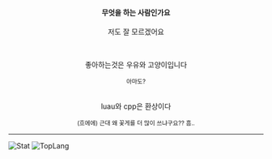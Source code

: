 <div width=100% align=center>
  <h4>무엇을 하는 사람인가요</h5>
  <p>저도 잘 모르겠어요</p> <br>

  <p>좋아하는것은 우유와 고양이입니다</p>
  <sup>아마도?</sup> <br> <br>

  <p>luau와 cpp은 환상이다</p>
  <sup>(흐에에) 근대 왜 꽃게를 더 많이 쓰냐구요?? 흠..</sup>
</div>

<hr>

![Stat](https://github-readme-stats.vercel.app/api?username=kimpure&show_icons=true&theme=radical)
![TopLang](https://github-readme-stats.vercel.app/api/top-langs/?username=kimpure&layout=donut&theme=radical)
